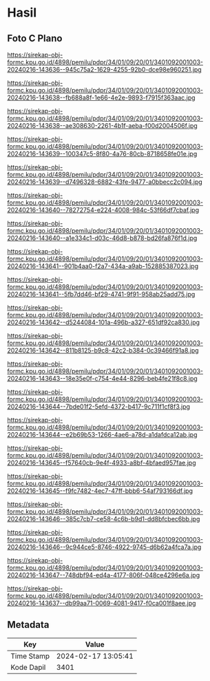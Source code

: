 # Hasil

## Foto C Plano

https://sirekap-obj-formc.kpu.go.id/4898/pemilu/pdpr/34/01/09/20/01/3401092001003-20240216-143636--945c75a2-1629-4255-92b0-dce98e960251.jpg

https://sirekap-obj-formc.kpu.go.id/4898/pemilu/pdpr/34/01/09/20/01/3401092001003-20240216-143638--fb688a8f-1e66-4e2e-9893-f7915f363aac.jpg

https://sirekap-obj-formc.kpu.go.id/4898/pemilu/pdpr/34/01/09/20/01/3401092001003-20240216-143638--ae308630-2261-4b1f-aeba-f00d2004506f.jpg

https://sirekap-obj-formc.kpu.go.id/4898/pemilu/pdpr/34/01/09/20/01/3401092001003-20240216-143639--100347c5-8f80-4a76-80cb-8718658fe01e.jpg

https://sirekap-obj-formc.kpu.go.id/4898/pemilu/pdpr/34/01/09/20/01/3401092001003-20240216-143639--d7496328-6882-43fe-9477-a0bbecc2c094.jpg

https://sirekap-obj-formc.kpu.go.id/4898/pemilu/pdpr/34/01/09/20/01/3401092001003-20240216-143640--78272754-e224-4008-984c-53f66df7cbaf.jpg

https://sirekap-obj-formc.kpu.go.id/4898/pemilu/pdpr/34/01/09/20/01/3401092001003-20240216-143640--a1e334c1-d03c-46d8-b878-bd26fa876f1d.jpg

https://sirekap-obj-formc.kpu.go.id/4898/pemilu/pdpr/34/01/09/20/01/3401092001003-20240216-143641--901b4aa0-f2a7-434a-a9ab-152885387023.jpg

https://sirekap-obj-formc.kpu.go.id/4898/pemilu/pdpr/34/01/09/20/01/3401092001003-20240216-143641--5fb7dd46-bf29-4741-9f91-958ab25add75.jpg

https://sirekap-obj-formc.kpu.go.id/4898/pemilu/pdpr/34/01/09/20/01/3401092001003-20240216-143642--d5244084-101a-496b-a327-651df92ca830.jpg

https://sirekap-obj-formc.kpu.go.id/4898/pemilu/pdpr/34/01/09/20/01/3401092001003-20240216-143642--811b8125-b9c8-42c2-b384-0c39466f91a8.jpg

https://sirekap-obj-formc.kpu.go.id/4898/pemilu/pdpr/34/01/09/20/01/3401092001003-20240216-143643--18e35e0f-c754-4e44-8296-beb4fe21f8c8.jpg

https://sirekap-obj-formc.kpu.go.id/4898/pemilu/pdpr/34/01/09/20/01/3401092001003-20240216-143644--7bde01f2-5efd-4372-b417-9c711f1cf8f3.jpg

https://sirekap-obj-formc.kpu.go.id/4898/pemilu/pdpr/34/01/09/20/01/3401092001003-20240216-143644--e2b69b53-1266-4ae6-a78d-a1dafdca12ab.jpg

https://sirekap-obj-formc.kpu.go.id/4898/pemilu/pdpr/34/01/09/20/01/3401092001003-20240216-143645--f57640cb-9e4f-4933-a8bf-4bfaed957fae.jpg

https://sirekap-obj-formc.kpu.go.id/4898/pemilu/pdpr/34/01/09/20/01/3401092001003-20240216-143645--f9fc7482-4ec7-47ff-bbb6-54af793166df.jpg

https://sirekap-obj-formc.kpu.go.id/4898/pemilu/pdpr/34/01/09/20/01/3401092001003-20240216-143646--385c7cb7-ce58-4c6b-b9d1-dd8bfcbec6bb.jpg

https://sirekap-obj-formc.kpu.go.id/4898/pemilu/pdpr/34/01/09/20/01/3401092001003-20240216-143646--9c944ce5-8746-4922-9745-d6b62a4fca7a.jpg

https://sirekap-obj-formc.kpu.go.id/4898/pemilu/pdpr/34/01/09/20/01/3401092001003-20240216-143647--748dbf94-ed4a-4177-806f-048ce4296e6a.jpg

https://sirekap-obj-formc.kpu.go.id/4898/pemilu/pdpr/34/01/09/20/01/3401092001003-20240216-143637--db99aa71-0069-4081-9417-f0ca001f8aee.jpg


## Metadata

| Key        | Value               |
| ---------- | ------------------- |
| Time Stamp | 2024-02-17 13:05:41 |
| Kode Dapil | 3401                |



